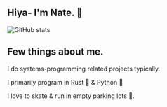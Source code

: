 

## Hiya- I'm Nate. 📨



![GitHub stats](https://github-readme-stats.vercel.app/api?username=justnat3&show_icons=true)  



## Few things about me.

I do systems-programming related projects typically.

I primarily program in Rust 🦀 & Python 🐍

I love to skate & run in empty parking lots 🚗.
